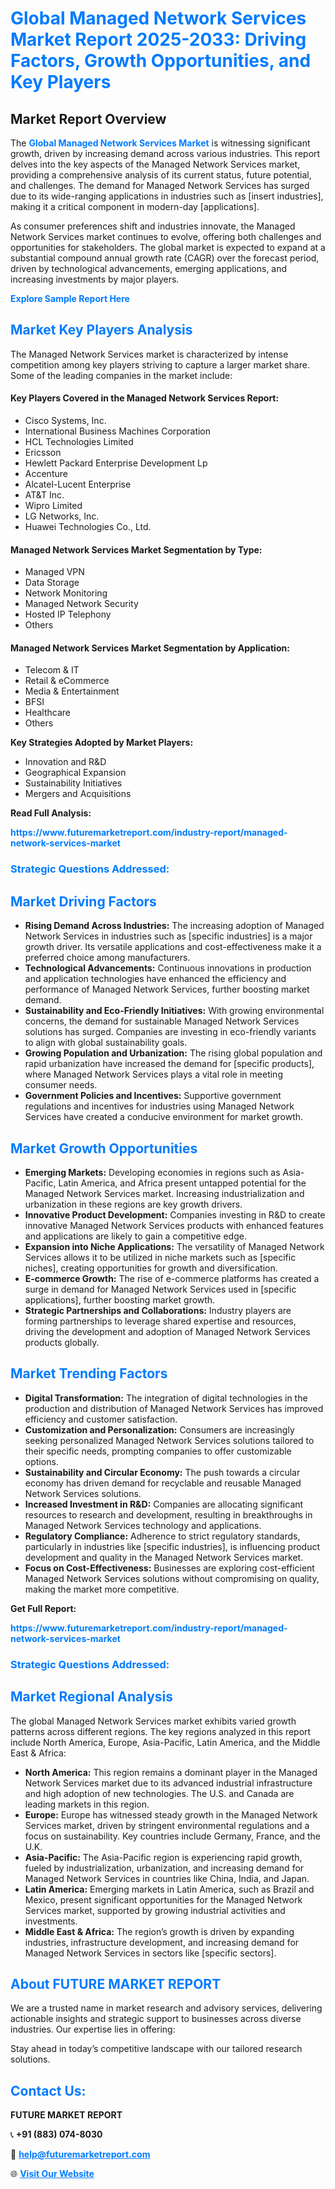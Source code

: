 <h1 style="color: #007BFF;">Global Managed Network Services Market Report 2025-2033: Driving Factors, Growth Opportunities, and Key Players</h1>

<section id="overview">
<h2>Market Report Overview</h2>
<p>The <a href="https://www.futuremarketreport.com/industry-report/managed-network-services-market" style="color: #007BFF; text-decoration: none;"><strong>Global Managed Network Services Market</strong></a> is witnessing significant growth, driven by increasing demand across various industries. This report delves into the key aspects of the Managed Network Services market, providing a comprehensive analysis of its current status, future potential, and challenges. The demand for Managed Network Services has surged due to its wide-ranging applications in industries such as [insert industries], making it a critical component in modern-day [applications].</p>
<p>As consumer preferences shift and industries innovate, the Managed Network Services market continues to evolve, offering both challenges and opportunities for stakeholders. The global market is expected to expand at a substantial compound annual growth rate (CAGR) over the forecast period, driven by technological advancements, emerging applications, and increasing investments by major players.</p>
</section>

<section id="overview">
<p><a href="https://www.futuremarketreport.com/request-sample/reportId=104333" style="color: #007BFF; text-decoration: none;"><strong>Explore Sample Report Here</strong></a></p>
</section>

<section id="key-players">
<h2 style="color: #007BFF;">Market Key Players Analysis</h2>
<p>The Managed Network Services market is characterized by intense competition among key players striving to capture a larger market share. Some of the leading companies in the market include:</p>
<h4>Key Players Covered in the Managed Network Services Report:</h4>
<ul><li>Cisco Systems, Inc.</li><li>International Business Machines Corporation</li><li>HCL Technologies Limited</li><li>Ericsson</li><li>Hewlett Packard Enterprise Development Lp</li><li>Accenture</li><li>Alcatel-Lucent Enterprise</li><li>AT&amp;T Inc.</li><li>Wipro Limited</li><li>LG Networks, Inc.</li><li>Huawei Technologies Co., Ltd.</li></ul>
<h4>Managed Network Services Market Segmentation by Type:</h4>
<ul><li>Managed VPN</li><li>Data Storage</li><li>Network Monitoring</li><li>Managed Network Security</li><li>Hosted IP Telephony</li><li>Others</li></ul>

<h4>Managed Network Services Market Segmentation by Application:</h4>
<ul><li>Telecom &amp; IT</li><li>Retail &amp; eCommerce</li><li>Media &amp; Entertainment</li><li>BFSI</li><li>Healthcare</li><li>Others</li></ul>
<p><strong>Key Strategies Adopted by Market Players:</strong></p>
<ul>
<li>Innovation and R&D</li>
<li>Geographical Expansion</li>
<li>Sustainability Initiatives</li>
<li>Mergers and Acquisitions</li>
</ul>
</section>

<section>
<p><strong>Read Full Analysis: </strong></p><a href="https://www.futuremarketreport.com/industry-report/managed-network-services-market" style="color: #007BFF; text-decoration: none;"><strong>https://www.futuremarketreport.com/industry-report/managed-network-services-market</strong></a>
<h3 style="color: #007BFF;">Strategic Questions Addressed:</h3>
</section>

<section id="driving-factors">
<h2 style="color: #007BFF;">Market Driving Factors</h2>
<ul>
<li><strong>Rising Demand Across Industries:</strong> The increasing adoption of Managed Network Services in industries such as [specific industries] is a major growth driver. Its versatile applications and cost-effectiveness make it a preferred choice among manufacturers.</li>
<li><strong>Technological Advancements:</strong> Continuous innovations in production and application technologies have enhanced the efficiency and performance of Managed Network Services, further boosting market demand.</li>
<li><strong>Sustainability and Eco-Friendly Initiatives:</strong> With growing environmental concerns, the demand for sustainable Managed Network Services solutions has surged. Companies are investing in eco-friendly variants to align with global sustainability goals.</li>
<li><strong>Growing Population and Urbanization:</strong> The rising global population and rapid urbanization have increased the demand for [specific products], where Managed Network Services plays a vital role in meeting consumer needs.</li>
<li><strong>Government Policies and Incentives:</strong> Supportive government regulations and incentives for industries using Managed Network Services have created a conducive environment for market growth.</li>
</ul>
</section>

<section id="growth-opportunities">
<h2 style="color: #007BFF;">Market Growth Opportunities</h2>
<ul>
<li><strong>Emerging Markets:</strong> Developing economies in regions such as Asia-Pacific, Latin America, and Africa present untapped potential for the Managed Network Services market. Increasing industrialization and urbanization in these regions are key growth drivers.</li>
<li><strong>Innovative Product Development:</strong> Companies investing in R&D to create innovative Managed Network Services products with enhanced features and applications are likely to gain a competitive edge.</li>
<li><strong>Expansion into Niche Applications:</strong> The versatility of Managed Network Services allows it to be utilized in niche markets such as [specific niches], creating opportunities for growth and diversification.</li>
<li><strong>E-commerce Growth:</strong> The rise of e-commerce platforms has created a surge in demand for Managed Network Services used in [specific applications], further boosting market growth.</li>
<li><strong>Strategic Partnerships and Collaborations:</strong> Industry players are forming partnerships to leverage shared expertise and resources, driving the development and adoption of Managed Network Services products globally.</li>
</ul>
</section>

<section id="trending-factors">
<h2 style="color: #007BFF;">Market Trending Factors</h2>
<ul>
<li><strong>Digital Transformation:</strong> The integration of digital technologies in the production and distribution of Managed Network Services has improved efficiency and customer satisfaction.</li>
<li><strong>Customization and Personalization:</strong> Consumers are increasingly seeking personalized Managed Network Services solutions tailored to their specific needs, prompting companies to offer customizable options.</li>
<li><strong>Sustainability and Circular Economy:</strong> The push towards a circular economy has driven demand for recyclable and reusable Managed Network Services solutions.</li>
<li><strong>Increased Investment in R&D:</strong> Companies are allocating significant resources to research and development, resulting in breakthroughs in Managed Network Services technology and applications.</li>
<li><strong>Regulatory Compliance:</strong> Adherence to strict regulatory standards, particularly in industries like [specific industries], is influencing product development and quality in the Managed Network Services market.</li>
<li><strong>Focus on Cost-Effectiveness:</strong> Businesses are exploring cost-efficient Managed Network Services solutions without compromising on quality, making the market more competitive.</li>
</ul>
</section>

<section>
<p><strong>Get Full Report: </strong></p><a href="https://www.futuremarketreport.com/industry-report/managed-network-services-market" style="color: #007BFF; text-decoration: none;"><strong>https://www.futuremarketreport.com/industry-report/managed-network-services-market</strong></a>
<h3 style="color: #007BFF;">Strategic Questions Addressed:</h3>
</section>


<section id="regional-analysis">
<h2 style="color: #007BFF;">Market Regional Analysis</h2>
<p>The global Managed Network Services market exhibits varied growth patterns across different regions. The key regions analyzed in this report include North America, Europe, Asia-Pacific, Latin America, and the Middle East & Africa:</p>
<ul>
<li><strong>North America:</strong> This region remains a dominant player in the Managed Network Services market due to its advanced industrial infrastructure and high adoption of new technologies. The U.S. and Canada are leading markets in this region.</li>
<li><strong>Europe:</strong> Europe has witnessed steady growth in the Managed Network Services market, driven by stringent environmental regulations and a focus on sustainability. Key countries include Germany, France, and the U.K.</li>
<li><strong>Asia-Pacific:</strong> The Asia-Pacific region is experiencing rapid growth, fueled by industrialization, urbanization, and increasing demand for Managed Network Services in countries like China, India, and Japan.</li>
<li><strong>Latin America:</strong> Emerging markets in Latin America, such as Brazil and Mexico, present significant opportunities for the Managed Network Services market, supported by growing industrial activities and investments.</li>
<li><strong>Middle East & Africa:</strong> The region’s growth is driven by expanding industries, infrastructure development, and increasing demand for Managed Network Services in sectors like [specific sectors].</li>
</ul>
</section>

<footer>
<h2 style="color: #007BFF;">About FUTURE MARKET REPORT</h2>
<p>We are a trusted name in market research and advisory services, delivering actionable insights and strategic support to businesses across diverse industries. Our expertise lies in offering:</p>

<p>Stay ahead in today’s competitive landscape with our tailored research solutions.</p>

<h2 style="color: #007BFF;">Contact Us:</h2>
<p><strong>FUTURE MARKET REPORT</strong></p>
<p>📞 <strong>+91 (883) 074-8030</strong></p>
<p>📧 <strong><a href="mailto:help@futuremarketreport.com" style="color: #007BFF;">help@futuremarketreport.com</a></strong></p>
<p>🌐 <strong><a href="https://www.futuremarketreport.com/" style="color: #007BFF;">Visit Our Website</a></strong></p>
</footer>